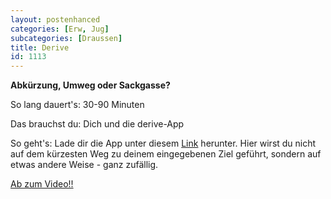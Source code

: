 ```yaml
---
layout: postenhanced
categories: [Erw, Jug]
subcategories: [Draussen]
title: Derive
id: 1113
---
```

**Abkürzung, Umweg oder Sackgasse?**

So lang dauert's: 30-90 Minuten

Das brauchst du: Dich und die derive-App

So geht's: Lade dir die App unter diesem [Link](http://deriveapp.com/s/v2/) herunter. Hier wirst du nicht auf dem kürzesten Weg zu deinem eingegebenen Ziel geführt, sondern auf etwas andere Weise - ganz zufällig. 

[Ab zum Video!!](http://deriveapp.com/s/v2/)

